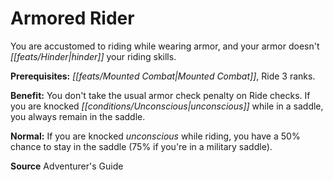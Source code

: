 ﻿---
cssclass: [feats]

---
# Armored Rider

You are accustomed to riding while wearing armor, and your armor doesn't _[[feats/Hinder|hinder]]_ your riding skills.

**Prerequisites:** _[[feats/Mounted Combat|Mounted Combat]]_, Ride 3 ranks.

**Benefit:** You don't take the usual armor check penalty on Ride checks. If you are knocked _[[conditions/Unconscious|unconscious]]_ while in a saddle, you always remain in the saddle.

**Normal:** If you are knocked _unconscious_ while riding, you have a 50% chance to stay in the saddle (75% if you're in a military saddle).

**Source** Adventurer's Guide
